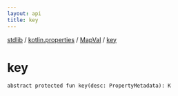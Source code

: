 ```yaml
---
layout: api
title: key
---
```

[stdlib](../../index.md) / [kotlin.properties](../index.md) / [MapVal](index.md) / [key](key.md)

# key

```
abstract protected fun key(desc: PropertyMetadata): K
```
